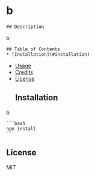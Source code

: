 # b

    ## Description 
b

    ## Table of Contents
    * [Installation](#installation)
  * [Usage](#usage)
  * [Credits](#credits)
  * [License](#license)
    ## Installation
b
  
    ```bash 
    npm install
    ```   

## License 
MIT
